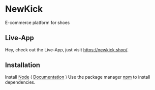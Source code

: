 # NewKick
E-commerce platform for shoes

## Live-App
Hey, check out the Live-App, just visit https://newkick.shop/.

## Installation
Install [Node](https://nodejs.org/en/)    (  [Documentation](https://medium.com/devops-with-valentine/how-to-install-node-js-and-npm-on-windows-10-windows-11-139442f90f12) )
Use the package manager [npm](https://www.npmjs.com/) to install dependencies.
